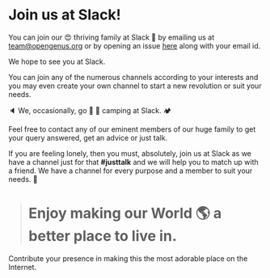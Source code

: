 # Join us at Slack!

You can join our :heart_eyes: thriving family at Slack :house_with_garden:  by emailing us at [team@opengenus.org](mailto:team@opengenus.org) or by opening an issue [here](https://github.com/OpenGenus/OpenGenus-Slack/issues/new) along with your email id. 

We hope to see you at Slack. 

You can join any of the numerous channels according to your interests and you may even create your own channel to start a new revolution or suit your needs. 

:speaker: We, occasionally, go :tropical_drink: :cake: camping at Slack. :camping: 

Feel free to contact any of our eminent members of our huge family to get your query answered, get an advice or just talk.  

If you are feeling lonely, then you must, absolutely, join us at Slack as we have a channel just for that **#justtalk** and we will help you to match up with a friend. We have a channel for every purpose and a member to suit your needs. :muscle: 

> # Enjoy making our World :earth_americas: a better place to live in.

Contribute your presence in making this the most adorable place on the Internet. 

